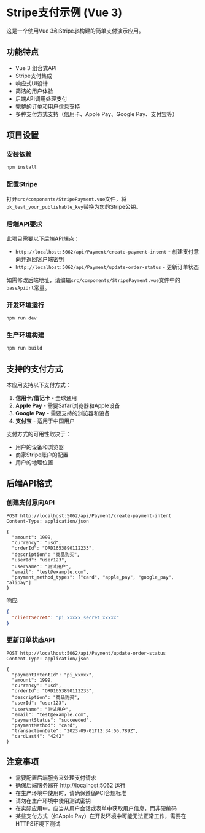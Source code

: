 # Stripe支付示例 (Vue 3)

这是一个使用Vue 3和Stripe.js构建的简单支付演示应用。

## 功能特点

- Vue 3 组合式API
- Stripe支付集成
- 响应式UI设计
- 简洁的用户体验
- 后端API调用处理支付
- 完整的订单和用户信息支持
- 多种支付方式支持（信用卡、Apple Pay、Google Pay、支付宝等）

## 项目设置

### 安装依赖
```sh
npm install
```

### 配置Stripe
打开`src/components/StripePayment.vue`文件，将`pk_test_your_publishable_key`替换为您的Stripe公钥。

### 后端API要求
此项目需要以下后端API端点：
- `http://localhost:5062/api/Payment/create-payment-intent` - 创建支付意向并返回客户端密钥
- `http://localhost:5062/api/Payment/update-order-status` - 更新订单状态

如需修改后端地址，请编辑`src/components/StripePayment.vue`文件中的`baseApiUrl`常量。

### 开发环境运行
```sh
npm run dev
```

### 生产环境构建
```sh
npm run build
```

## 支持的支付方式

本应用支持以下支付方式：

1. **信用卡/借记卡** - 全球通用
2. **Apple Pay** - 需要Safari浏览器和Apple设备
3. **Google Pay** - 需要支持的浏览器和设备
4. **支付宝** - 适用于中国用户

支付方式的可用性取决于：
- 用户的设备和浏览器
- 商家Stripe账户的配置
- 用户的地理位置

## 后端API格式

### 创建支付意向API
```
POST http://localhost:5062/api/Payment/create-payment-intent
Content-Type: application/json

{
  "amount": 1999,
  "currency": "usd",
  "orderId": "ORD1653890112233",
  "description": "商品购买",
  "userId": "user123",
  "userName": "测试用户",
  "email": "test@example.com",
  "payment_method_types": ["card", "apple_pay", "google_pay", "alipay"]
}
```

响应:
```json
{
  "clientSecret": "pi_xxxxx_secret_xxxxx"
}
```

### 更新订单状态API
```
POST http://localhost:5062/api/Payment/update-order-status
Content-Type: application/json

{
  "paymentIntentId": "pi_xxxxx",
  "amount": 1999,
  "currency": "usd",
  "orderId": "ORD1653890112233",
  "description": "商品购买",
  "userId": "user123",
  "userName": "测试用户",
  "email": "test@example.com",
  "paymentStatus": "succeeded",
  "paymentMethod": "card",
  "transactionDate": "2023-09-01T12:34:56.789Z",
  "cardLast4": "4242"
}
```

## 注意事项
- 需要配置后端服务来处理支付请求
- 确保后端服务器在 http://localhost:5062 运行
- 在生产环境中使用时，请确保遵循PCI合规标准
- 请勿在生产环境中使用测试密钥
- 在实际应用中，应当从用户会话或表单中获取用户信息，而非硬编码
- 某些支付方式（如Apple Pay）在开发环境中可能无法正常工作，需要在HTTPS环境下测试
